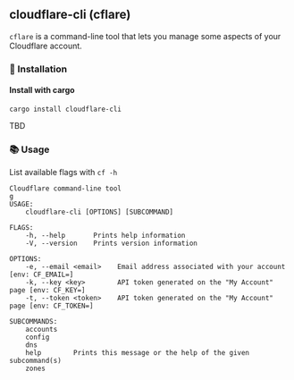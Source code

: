 cloudflare-cli (cflare)
------------

`cflare` is a command-line tool that lets you manage some aspects of your Cloudflare account.

### 🚀 Installation

#### Install with cargo

```shell script
cargo install cloudflare-cli
```

TBD

### 📚 Usage

List available flags with `cf -h`

```
Cloudflare command-line tool
g
USAGE:
    cloudflare-cli [OPTIONS] [SUBCOMMAND]

FLAGS:
    -h, --help       Prints help information
    -V, --version    Prints version information

OPTIONS:
    -e, --email <email>    Email address associated with your account [env: CF_EMAIL=]
    -k, --key <key>        API token generated on the "My Account" page [env: CF_KEY=]
    -t, --token <token>    API token generated on the "My Account" page [env: CF_TOKEN=]

SUBCOMMANDS:
    accounts
    config
    dns
    help        Prints this message or the help of the given subcommand(s)
    zones
```
